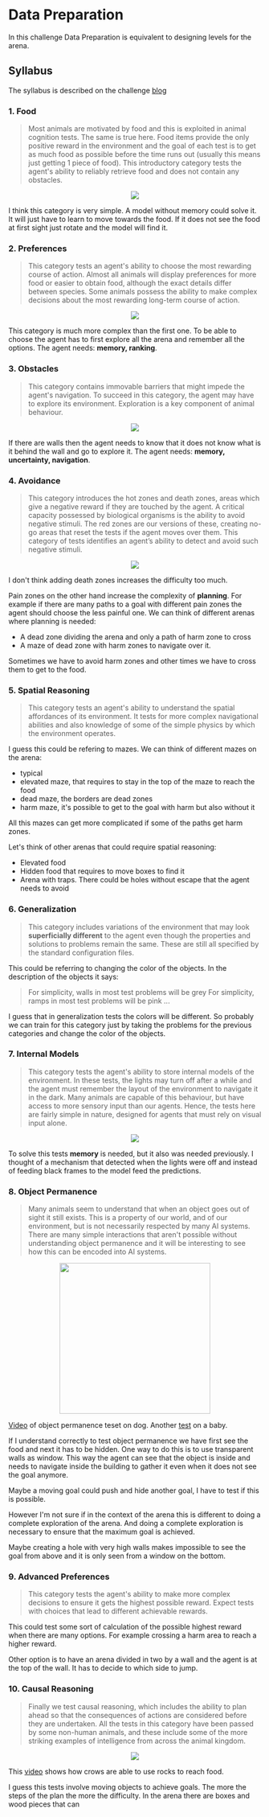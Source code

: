 # Data Preparation
<!--- --->

In this challenge Data Preparation is equivalent to designing levels for the arena.

## Syllabus

The syllabus is described on the challenge [blog](https://mdcrosby.com/blog/animalailaunch.html)


### 1. Food
> Most animals are motivated by food and this is exploited in animal cognition tests. The same is true here. Food items provide the only positive reward in the environment and the goal of each test is to get as much food as possible before the time runs out (usually this means just getting 1 piece of food). This introductory category tests the agent's ability to reliably retrieve food and does not contain any obstacles.

<p align="center">
  <img src="https://mdcrosby.com/blog/figs/GoodGoal.png">
</p>


I think this category is very simple. A model without memory could solve it. It will just have to learn to move towards the food.
If it does not see the food at first sight just rotate and the model will find it.

### 2. Preferences
> This category tests an agent's ability to choose the most rewarding course of action. Almost all animals will display preferences for more food or easier to obtain food, although the exact details differ between species. Some animals possess the ability to make complex decisions about the most rewarding long-term course of action.

<p align="center">
  <img src="https://mdcrosby.com/blog/figs/BadGoal.png">
</p>

This category is much more complex than the first one. To be able to choose the agent has to first explore all the arena and remember all the options. The agent needs: **memory, ranking**.

### 3. Obstacles
>This category contains immovable barriers that might impede the agent's navigation. To succeed in this category, the agent may have to explore its environment. Exploration is a key component of animal behaviour.

<p align="center">
  <img src="https://mdcrosby.com/blog/figs/Wall.png">
</p>

If there are walls then the agent needs to know that it does not know what is it behind the wall and go to explore it. The agent needs: **memory, uncertainty, navigation**.

### 4. Avoidance
>This category introduces the hot zones and death zones, areas which give a negative reward if they are touched by the agent. A critical capacity possessed by biological organisms is the ability to avoid negative stimuli. The red zones are our versions of these, creating no-go areas that reset the tests if the agent moves over them. This category of tests identifies an agent’s ability to detect and avoid such negative stimuli.

<p align="center">
  <img src="https://mdcrosby.com/blog/figs/DeathZone.png">
</p>

I don't think adding death zones increases the difficulty too much.

Pain zones on the other hand increase the complexity of **planning**. For example if there are many
paths to a goal with different pain zones the agent should choose the less painful one.
We can think of different arenas where planning is needed:
* A dead zone dividing the arena and only a path of harm zone to cross
* A maze of dead zone with harm zones to navigate over it.

Sometimes we have to avoid harm zones and other times we have to cross them to get to the food.

### 5. Spatial Reasoning
>This category tests an agent's ability to understand the spatial affordances of its environment. It tests for more complex navigational abilities and also knowledge of some of the simple physics by which the environment operates.

I guess this could be refering to mazes. We can think of different mazes on the arena:
* typical
* elevated maze, that requires to stay in the top of the maze to reach the food
* dead maze, the borders are dead zones
* harm maze, it's possible to get to the goal with harm but also without it

All this mazes can get more complicated if some of the paths get harm zones.

Let's think of other arenas that could require spatial reasoning:
* Elevated food
* Hidden food that requires to move boxes to find it
* Arena with traps. There could be holes without escape that the agent needs to avoid

### 6. Generalization
>This category includes variations of the environment that may look **superficially different** to the agent even though the properties and solutions to problems remain the same. These are still all specified by the standard configuration files.

This could be referring to changing the color of the objects. In the description of the objects it says:
>For simplicity, walls in most test problems will be grey
>For simplicity, ramps in most test problems will be pink
>...

I guess that in generalization tests the colors will be different. So probably we can train for this category just by
taking the problems for the previous categories and change the color of the objects.

### 7. Internal Models
>This category tests the agent's ability to store internal models of the environment. In these tests, the lights may turn off after a while and the agent must remember the layout of the environment to navigate it in the dark. Many animals are capable of this behaviour, but have access to more sensory input than our agents. Hence, the tests here are fairly simple in nature, designed for agents that must rely on visual input alone.

<p align="center">
  <img src="https://mdcrosby.com/blog/figs/black.png">
</p>

To solve this tests **memory** is needed, but it also was needed previously. I thought of a mechanism that detected when the lights were off and instead of feeding black frames to the model feed the predictions.

### 8. Object Permanence
> Many animals seem to understand that when an object goes out of sight it still exists. This is a property of our world, and of our environment, but is not necessarily respected by many AI systems. There are many simple interactions that aren't possible without understanding object permanence and it will be interesting to see how this can be encoded into AI systems.

<p align="center">
  <img src="https://www.wikihow.com/images/thumb/2/22/Test-Object-Permanence-in-Your-Cat-Step-8.jpg/aid3798086-v4-728px-Test-Object-Permanence-in-Your-Cat-Step-8.jpg" height=300>
</p>


[Video](https://www.youtube.com/watch?v=uPGTr2NOXCI) of object permanence teset on dog. Another [test](https://www.youtube.com/watch?v=-gWJrZ7MHpY) on a baby.

If I understand correctly to test object permanence we have first see the food and next it has to be hidden. One way to do this is to use transparent walls as window. This way the agent can see that the object is inside and needs to navigate inside the building to gather it even when it does not see the goal anymore.

Maybe a moving goal could push and hide another goal, I have to test if this is possible.

However I'm not sure if in the context of the arena this is different to doing a complete exploration of the arena.
And doing a complete exploration is necessary to ensure that the maximum goal is achieved.

Maybe creating a hole with very high walls makes impossible to see the goal from above and it is only seen from a window on the bottom.

### 9. Advanced Preferences
>This category tests the agent's ability to make more complex decisions to ensure it gets the highest possible reward. Expect tests with choices that lead to different achievable rewards.

This could test some sort of calculation of the possible highest reward when there are many options. For example crossing a harm area to reach a higher reward.

Other option is to have an arena divided in two by a wall and the agent is at the top of the wall. It has to decide to
which side to jump.

### 10. Causal Reasoning
>Finally we test causal reasoning, which includes the ability to plan ahead so that the consequences of actions are considered before they are undertaken. All the tests in this category have been passed by some non-human animals, and these include some of the more striking examples of intelligence from across the animal kingdom.

<p align="center">
  <img src="http://www.themanitoban.com/wp-content/uploads/2012/10/Crow-359x250.jpg">
</p>


This [video](https://www.youtube.com/watch?v=ZerUbHmuY04) shows how crows are able to use rocks to reach food.

I guess this tests involve moving objects to achieve goals. The more the steps of the plan the more the difficulty.
In the arena there are boxes and wood pieces that can 

<!--
## Select Data
<!---Decide on the data to be used for analysis. Criteria include relevance to
the data mining goals, quality, and technical constraints such as limits on data
volume or data types. Note that data selection covers selection of attributes
(columns) as well as selection of records (rows) in a table.
List the data to be included/excluded and the reasons for these decisions.
## Clean Data
<!---Raise the data quality to the level required by the selected analysis techniques.
This may involve selection of clean subsets of the data, the insertion of suitable
defaults, or more ambitious techniques such as the estimation of missing data by
modeling. Describe what decisions and actions were taken to address the data
quality problems reported during the Verify Data Quality task of the Data
Understanding phase. Transformations of the data for cleaning purposes and the
possible impact on the analysis results should be considered. 
## Construct Data
<!---This task includes constructive data preparation operations such as the
production of derived attributes or entire new records, or transformed values
for existing attributes. 
## Integrate Data
<!---These are methods whereby information is combined from multiple tables or
records to create new recordsor values. 
## Format Data
<!---Formatting transformations refer to primarily syntactic modifications made
to the data that do not change its meaning, but might be required by the
modeling tool. --->
